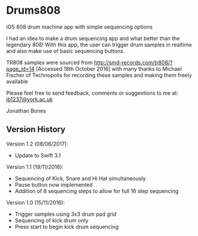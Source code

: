# Drums808
iOS 808 drum machine app with simple sequencing options

I had an idea to make a drum sequencing app and what better than the legendary 808! With this app, the user can trigger drum samples in realtime and also make use of basic sequencing buttons.

TR808 samples were sourced from http://smd-records.com/tr808/?page_id=14 [Accessed 18th October 2016]
with many thanks to Michael Fischer of Technopolis for recording these samples and making them freely available

Please feel free to send feedback, comments or suggestions to me at:
jb1237@york.ac.uk

Jonathan Bones



## Version History
Version 1.2 (08/06/2017):
- Update to Swift 3.1

Version 1.1 (19/11/2016):
- Sequencing of Kick, Snare and Hi Hat simultaneously
- Pause button now implemented
- Addition of 8 sequencing steps to allow for full 16 step sequencing

Version 1.0 (15/11/2016):
- Trigger samples using 3x3 drum pad grid
- Sequencing of kick drum only
- Press start to begin kick drum sequencing
